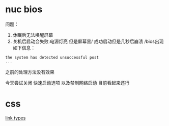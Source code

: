 # nuc bios
问题：
1. 休眠后无法唤醒屏幕
2. 关机后启动会失败:电源灯亮 但是屏幕黑/ 成功启动但是几秒后崩溃 /bios出现如下信息：
```
the system has detected unsuccessful post
...
```

之前的处理方法没有效果

今天尝试关闭 快速启动选项 以及禁制网络启动
目前看起来还行

# css
[link types](https://developer.mozilla.org/en-US/docs/Web/HTML/Link_types)